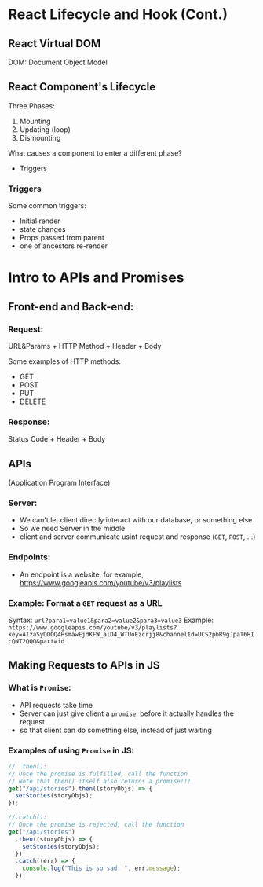 # React Lifecycle and Hook (Cont.)

## React Virtual DOM

DOM: Document Object Model

## React Component's Lifecycle

Three Phases:

1. Mounting
2. Updating (loop)
3. Dismounting

What causes a component to enter a different phase?

- Triggers

### Triggers

Some common triggers:

- Initial render
- state changes
- Props passed from parent
- one of ancestors re-render

# Intro to APIs and Promises

## Front-end and Back-end:

### Request:

URL&Params + HTTP Method + Header + Body

Some examples of HTTP methods:

- GET
- POST
- PUT
- DELETE

### Response:

Status Code + Header + Body

## APIs

(Application Program Interface)

### Server:

- We can't let client directly interact with our database, or something else
- So we need Server in the middle
- client and server communicate usint request and response (`GET`, `POST`, ...)

### Endpoints:

- An endpoint is a website, for example, https://www.googleapis.com/youtube/v3/playlists

### Example: Format a `GET` request as a URL

Syntax:
`url?para1=value1&para2=value2&para3=value3`
Example:
`https://www.googleapis.com/youtube/v3/playlists?key=AIzaSyDOOQ4HsmawEjdKFW_alD4_WTUoEzcrjj8&channelId=UCS2pbR9gJpaT6HIcQNT2QQQ&part=id`

## Making Requests to APIs in JS

### What is `Promise`:

- API requests take time
- Server can just give client a `promise`, before it actually handles the request
- so that client can do something else, instead of just waiting

### Examples of using `Promise` in JS:

```js
// .then():
// Once the promise is fulfilled, call the function
// Note that then() itself also returns a promise!!!
get("/api/stories").then((storyObjs) => {
  setStories(storyObjs);
});

//.catch():
// Once the promise is rejected, call the function
get("/api/stories")
  .then((storyObjs) => {
    setStories(storyObjs);
  })
  .catch((err) => {
    console.log("This is so sad: ", err.message);
  });
```
